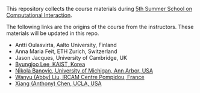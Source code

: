 This repository collects the course materials during [5th Summer School on Computational Interaction](http://computationalhci2019.com/).

The following links are the origins of the course from the instructors. These materials will be updated in this repo.

+ Antti Oulasvirta, Aalto University, Finland
+ Anna Maria Feit, ETH Zurich, Switzerland
+ Jason Jacques, University of Cambridge, UK
+ [Byungjoo Lee, KAIST, Korea](https://github.com/leebyungjoo/temporalpointing)
+ [Nikola Banovic, University of Michigan, Ann Arbor, USA](https://github.com/comp-hci-lab/computational_modeling_hci)
+ [Wanyu (Abby) Liu, IRCAM Centre Pompidou, France](https://github.com/wanyuliu/5thComputationalInteraction)
+ [Xiang (Anthony) Chen, UCLA, USA](https://github.com/ucla-hci/gextures)
